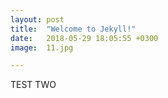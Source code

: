 ```yaml
---
layout: post
title:  "Welcome to Jekyll!"
date:   2018-05-29 18:05:55 +0300
image:  11.jpg

---
```


TEST TWO